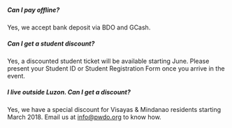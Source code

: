 ##### Can I pay offline?

Yes, we accept bank deposit via BDO and GCash.

##### Can I get a student discount?

Yes, a discounted student ticket will be available starting June. Please present your Student ID or Student Registration Form once you arrive in the event.

##### I live outside Luzon. Can I get a discount?

Yes, we have a special discount for Visayas & Mindanao residents starting March 2018. Email us at <a href="mailto:info@pwdo.org">info@pwdo.org</a> to know how.

<!-- ##### Can I get a group discount?

Yes! Our group discount of 4 tickets for the price of 3 is available starting March 2018.

##### Is my ticket transferrable / refundable?

All tickets are non-transferrable, but we will accept refunds until end of July 2018.

##### Can I attend several Masterclasses?

The sessions will be running at the same time. You may pick only 1 Masterclass.

##### Can I change my Masterclass?

Yes, but it will depend on whether the Masterclass that you want to move to will still have slots. Please send an email to <a href="mailto:info@pwdo.org" class="anchor green">info@pwdo.org</a> with subject line "FFC2018 - Change Masterclass" if you would like to change your Masterclass and we will let you know if slots are still available. -->
